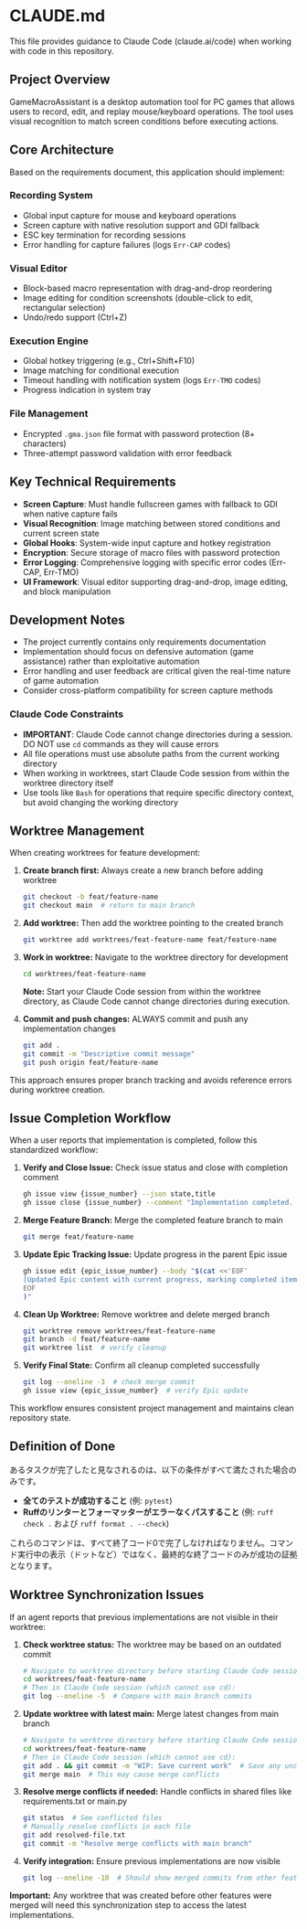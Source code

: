 # CLAUDE.md

This file provides guidance to Claude Code (claude.ai/code) when working with code in this repository.

## Project Overview

GameMacroAssistant is a desktop automation tool for PC games that allows users to record, edit, and replay mouse/keyboard operations. The tool uses visual recognition to match screen conditions before executing actions.

## Core Architecture

Based on the requirements document, this application should implement:

### Recording System
- Global input capture for mouse and keyboard operations
- Screen capture with native resolution support and GDI fallback
- ESC key termination for recording sessions
- Error handling for capture failures (logs `Err-CAP` codes)

### Visual Editor
- Block-based macro representation with drag-and-drop reordering
- Image editing for condition screenshots (double-click to edit, rectangular selection)
- Undo/redo support (Ctrl+Z)

### Execution Engine  
- Global hotkey triggering (e.g., Ctrl+Shift+F10)
- Image matching for conditional execution
- Timeout handling with notification system (logs `Err-TMO` codes)
- Progress indication in system tray

### File Management
- Encrypted `.gma.json` file format with password protection (8+ characters)
- Three-attempt password validation with error feedback

## Key Technical Requirements

- **Screen Capture**: Must handle fullscreen games with fallback to GDI when native capture fails
- **Visual Recognition**: Image matching between stored conditions and current screen state
- **Global Hooks**: System-wide input capture and hotkey registration
- **Encryption**: Secure storage of macro files with password protection
- **Error Logging**: Comprehensive logging with specific error codes (Err-CAP, Err-TMO)
- **UI Framework**: Visual editor supporting drag-and-drop, image editing, and block manipulation

## Development Notes

- The project currently contains only requirements documentation
- Implementation should focus on defensive automation (game assistance) rather than exploitative automation
- Error handling and user feedback are critical given the real-time nature of game automation
- Consider cross-platform compatibility for screen capture methods

### Claude Code Constraints

- **IMPORTANT**: Claude Code cannot change directories during a session. DO NOT use `cd` commands as they will cause errors
- All file operations must use absolute paths from the current working directory
- When working in worktrees, start Claude Code session from within the worktree directory itself
- Use tools like `Bash` for operations that require specific directory context, but avoid changing the working directory

## Worktree Management

When creating worktrees for feature development:

1. **Create branch first:** Always create a new branch before adding worktree
   ```bash
   git checkout -b feat/feature-name
   git checkout main  # return to main branch
   ```

2. **Add worktree:** Then add the worktree pointing to the created branch
   ```bash
   git worktree add worktrees/feat-feature-name feat/feature-name
   ```

3. **Work in worktree:** Navigate to the worktree directory for development
   ```bash
   cd worktrees/feat-feature-name
   ```
   **Note:** Start your Claude Code session from within the worktree directory, as Claude Code cannot change directories during execution.

4. **Commit and push changes:** ALWAYS commit and push any implementation changes
   ```bash
   git add .
   git commit -m "Descriptive commit message"
   git push origin feat/feature-name
   ```

This approach ensures proper branch tracking and avoids reference errors during worktree creation.

## Issue Completion Workflow

When a user reports that implementation is completed, follow this standardized workflow:

1. **Verify and Close Issue:** Check issue status and close with completion comment
   ```bash
   gh issue view {issue_number} --json state,title
   gh issue close {issue_number} --comment "Implementation completed. All acceptance criteria have been met."
   ```

2. **Merge Feature Branch:** Merge the completed feature branch to main
   ```bash
   git merge feat/feature-name
   ```

3. **Update Epic Tracking Issue:** Update progress in the parent Epic issue
   ```bash
   gh issue edit {epic_issue_number} --body "$(cat <<'EOF'
   [Updated Epic content with current progress, marking completed items with [x]]
   EOF
   )"
   ```

4. **Clean Up Worktree:** Remove worktree and delete merged branch
   ```bash
   git worktree remove worktrees/feat-feature-name
   git branch -d feat/feature-name
   git worktree list  # verify cleanup
   ```

5. **Verify Final State:** Confirm all cleanup completed successfully
   ```bash
   git log --oneline -3  # check merge commit
   gh issue view {epic_issue_number}  # verify Epic update
   ```

This workflow ensures consistent project management and maintains clean repository state.

## Definition of Done

あるタスクが完了したと見なされるのは、以下の条件がすべて満たされた場合のみです。

- **全てのテストが成功すること** (例: `pytest`)
- **Ruffのリンターとフォーマッターがエラーなくパスすること** (例: `ruff check .` および `ruff format . --check`)

これらのコマンドは、すべて終了コード0で完了しなければなりません。コマンド実行中の表示（ドットなど）ではなく、最終的な終了コードのみが成功の証拠となります。

## Worktree Synchronization Issues

If an agent reports that previous implementations are not visible in their worktree:

1. **Check worktree status:** The worktree may be based on an outdated commit
   ```bash
   # Navigate to worktree directory before starting Claude Code session
   cd worktrees/feat-feature-name
   # Then in Claude Code session (which cannot use cd):
   git log --oneline -5  # Compare with main branch commits
   ```

2. **Update worktree with latest main:** Merge latest changes from main branch
   ```bash
   # Navigate to worktree directory before starting Claude Code session
   cd worktrees/feat-feature-name
   # Then in Claude Code session (which cannot use cd):
   git add . && git commit -m "WIP: Save current work"  # Save any uncommitted changes
   git merge main  # This may cause merge conflicts
   ```

3. **Resolve merge conflicts if needed:** Handle conflicts in shared files like requirements.txt or main.py
   ```bash
   git status  # See conflicted files
   # Manually resolve conflicts in each file
   git add resolved-file.txt
   git commit -m "Resolve merge conflicts with main branch"
   ```

4. **Verify integration:** Ensure previous implementations are now visible
   ```bash
   git log --oneline -10  # Should show merged commits from other features
   ```

**Important:** Any worktree that was created before other features were merged will need this synchronization step to access the latest implementations.